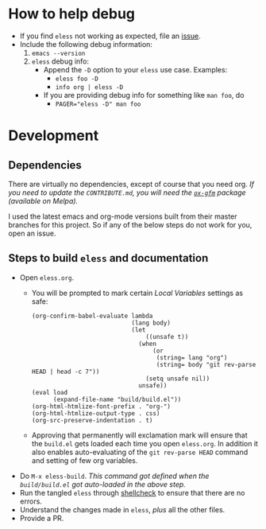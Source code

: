 # How to help debug

-   If you find `eless` not working as expected, file an [issue](https://github.com/kaushalmodi/eless/issues).
-   Include the following debug information:
    1.  `emacs --version`
    2.  `eless` debug info:
        -   Append the `-D` option to your `eless` use case. Examples:
            -   `eless foo -D`
            -   `info org | eless -D`
        -   If you are providing debug info for something like `man foo`, do
            -   `PAGER=​"eless -D" man foo`


# Development


## Dependencies

There are virtually no dependencies, except of course that you need org. *If you need to update the `CONTRIBUTE.md`, you will need the [`ox-gfm`](https://github.com/larstvei/ox-gfm) package (available on Melpa).*

I used the latest emacs and org-mode versions built from their master branches for this project. So if any of the below steps do not work for you, open an issue.


## Steps to build `eless` and documentation

-   Open `eless.org`.
    -   You will be prompted to mark certain *Local Variables* settings as safe:

        ```emacs-lisp
        (org-confirm-babel-evaluate lambda
                                    (lang body)
                                    (let
                                        ((unsafe t))
                                      (when
                                          (or
                                           (string= lang "org")
                                           (string= body "git rev-parse HEAD | head -c 7"))
                                        (setq unsafe nil))
                                      unsafe))
        (eval load
              (expand-file-name "build/build.el"))
        (org-html-htmlize-font-prefix . "org-")
        (org-html-htmlize-output-type . css)
        (org-src-preserve-indentation . t)
        ```
    -   Approving that permanently will exclamation mark will ensure that the `build.el` gets loaded each time you open `eless.org`. In addition it also enables auto-evaluating of the `git rev-parse HEAD` command and setting of few org variables.
-   Do `M-x eless-build`. *This command got defined when the `build/build.el` got auto-loaded in the above step.*
-   Run the tangled `eless` through [shellcheck](http://www.shellcheck.net/) to ensure that there are no errors.
-   Understand the changes made in `eless`, *plus* all the other files.
-   Provide a PR.
